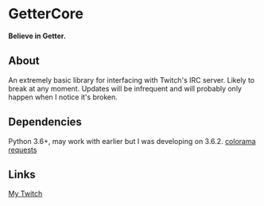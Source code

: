 # GetterCore
**Believe in Getter.**

## About
An extremely basic library for interfacing with Twitch's IRC server. Likely to 
break at any moment. Updates will be infrequent and will probably only happen 
when I notice it's broken.

## Dependencies
Python 3.6+, may work with earlier but I was developing on 3.6.2.
[colorama](https://pypi.org/project/colorama/)
[requests](https://pypi.org/project/requests/)

## Links
[My Twitch](https://www.twitch.tv/symulacra)